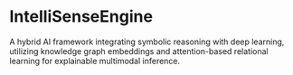 # IntelliSenseEngine
A hybrid AI framework integrating symbolic reasoning with deep learning, utilizing knowledge graph embeddings and attention-based relational learning for explainable multimodal inference.
